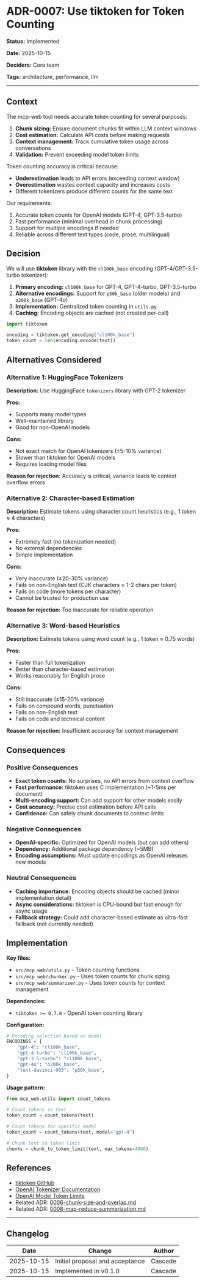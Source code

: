# ADR-0007: Use tiktoken for Token Counting

**Status:** Implemented

**Date:** 2025-10-15

**Deciders:** Core team

**Tags:** architecture, performance, llm

---

## Context

The mcp-web tool needs accurate token counting for several purposes:

1. **Chunk sizing:** Ensure document chunks fit within LLM context windows
2. **Cost estimation:** Calculate API costs before making requests
3. **Context management:** Track cumulative token usage across conversations
4. **Validation:** Prevent exceeding model token limits

Token counting accuracy is critical because:
- **Underestimation** leads to API errors (exceeding context window)
- **Overestimation** wastes context capacity and increases costs
- Different tokenizers produce different counts for the same text

Our requirements:
1. Accurate token counts for OpenAI models (GPT-4, GPT-3.5-turbo)
2. Fast performance (minimal overhead in chunk processing)
3. Support for multiple encodings if needed
4. Reliable across different text types (code, prose, multilingual)

## Decision

We will use **tiktoken** library with the `cl100k_base` encoding (GPT-4/GPT-3.5-turbo tokenizer):

1. **Primary encoding:** `cl100k_base` for GPT-4, GPT-4-turbo, GPT-3.5-turbo
2. **Alternative encodings:** Support for `p50k_base` (older models) and `o200k_base` (GPT-4o)
3. **Implementation:** Centralized token counting in `utils.py`
4. **Caching:** Encoding objects are cached (not created per-call)

```python
import tiktoken

encoding = tiktoken.get_encoding("cl100k_base")
token_count = len(encoding.encode(text))
```

## Alternatives Considered

### Alternative 1: HuggingFace Tokenizers

**Description:** Use HuggingFace `tokenizers` library with GPT-2 tokenizer

**Pros:**
- Supports many model types
- Well-maintained library
- Good for non-OpenAI models

**Cons:**
- Not exact match for OpenAI tokenizers (±5-10% variance)
- Slower than tiktoken for OpenAI models
- Requires loading model files

**Reason for rejection:** Accuracy is critical; variance leads to context overflow errors

### Alternative 2: Character-based Estimation

**Description:** Estimate tokens using character count heuristics (e.g., 1 token ≈ 4 characters)

**Pros:**
- Extremely fast (no tokenization needed)
- No external dependencies
- Simple implementation

**Cons:**
- Very inaccurate (±20-30% variance)
- Fails on non-English text (CJK characters ≈ 1-2 chars per token)
- Fails on code (more tokens per character)
- Cannot be trusted for production use

**Reason for rejection:** Too inaccurate for reliable operation

### Alternative 3: Word-based Heuristics

**Description:** Estimate tokens using word count (e.g., 1 token ≈ 0.75 words)

**Pros:**
- Faster than full tokenization
- Better than character-based estimation
- Works reasonably for English prose

**Cons:**
- Still inaccurate (±15-20% variance)
- Fails on compound words, punctuation
- Fails on non-English text
- Fails on code and technical content

**Reason for rejection:** Insufficient accuracy for context management

## Consequences

### Positive Consequences

- **Exact token counts:** No surprises, no API errors from context overflow
- **Fast performance:** tiktoken uses C implementation (~1-5ms per document)
- **Multi-encoding support:** Can add support for other models easily
- **Cost accuracy:** Precise cost estimation before API calls
- **Confidence:** Can safely chunk documents to context limits

### Negative Consequences

- **OpenAI-specific:** Optimized for OpenAI models (but can add others)
- **Dependency:** Additional package dependency (~5MB)
- **Encoding assumptions:** Must update encodings as OpenAI releases new models

### Neutral Consequences

- **Caching importance:** Encoding objects should be cached (minor implementation detail)
- **Async considerations:** tiktoken is CPU-bound but fast enough for async usage
- **Fallback strategy:** Could add character-based estimate as ultra-fast fallback (not currently needed)

## Implementation

**Key files:**
- `src/mcp_web/utils.py` - Token counting functions
- `src/mcp_web/chunker.py` - Uses token counts for chunk sizing
- `src/mcp_web/summarizer.py` - Uses token counts for context management

**Dependencies:**
- `tiktoken >= 0.7.0` - OpenAI token counting library

**Configuration:**
```python
# Encoding selection based on model
ENCODINGS = {
    "gpt-4": "cl100k_base",
    "gpt-4-turbo": "cl100k_base",
    "gpt-3.5-turbo": "cl100k_base",
    "gpt-4o": "o200k_base",
    "text-davinci-003": "p50k_base",
}
```

**Usage pattern:**
```python
from mcp_web.utils import count_tokens

# Count tokens in text
token_count = count_tokens(text)

# Count tokens for specific model
token_count = count_tokens(text, model="gpt-4")

# Chunk text to token limit
chunks = chunk_to_token_limit(text, max_tokens=4000)
```

## References

- [tiktoken GitHub](https://github.com/openai/tiktoken)
- [OpenAI Tokenizer Documentation](https://platform.openai.com/docs/guides/embeddings/what-are-embeddings)
- [OpenAI Model Token Limits](https://platform.openai.com/docs/models)
- Related ADR: [0006-chunk-size-and-overlap.md](0006-chunk-size-and-overlap.md)
- Related ADR: [0008-map-reduce-summarization.md](0008-map-reduce-summarization.md)

---

## Changelog

| Date | Change | Author |
|------|--------|--------|
| 2025-10-15 | Initial proposal and acceptance | Cascade |
| 2025-10-15 | Implemented in v0.1.0 | Cascade |
